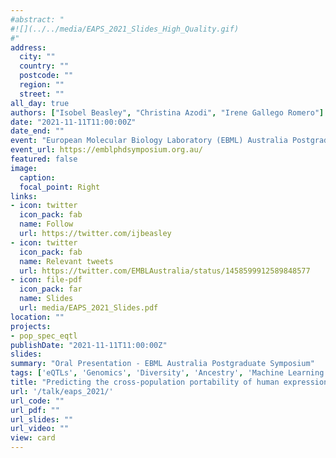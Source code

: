```yaml
---
#abstract: "
#![](../../media/EAPS_2021_Slides_High_Quality.gif)
#"
address:
  city: ""
  country: ""
  postcode: ""
  region: ""
  street: ""
all_day: true
authors: ["Isobel Beasley", "Christina Azodi", "Irene Gallego Romero"]
date: "2021-11-11T11:00:00Z"
date_end: ""
event: "European Molecular Biology Laboratory (EBML) Australia Postgraduate Symposium"
event_url: https://emblphdsymposium.org.au/
featured: false
image: 
  caption: 
  focal_point: Right
links:
- icon: twitter
  icon_pack: fab
  name: Follow
  url: https://twitter.com/ijbeasley
- icon: twitter
  icon_pack: fab
  name: Relevant tweets
  url: https://twitter.com/EMBLAustralia/status/1458599912589848577
- icon: file-pdf
  icon_pack: far
  name: Slides
  url: media/EAPS_2021_Slides.pdf
location: ""
projects: 
- pop_spec_eqtl
publishDate: "2021-11-11T11:00:00Z"
slides: 
summary: "Oral Presentation - EBML Australia Postgraduate Symposium"
tags: ['eQTLs', 'Genomics', 'Diversity', 'Ancestry', 'Machine Learning']
title: "Predicting the cross-population portability of human expression quantitative trait loci (eQTLs) "
url: '/talk/eaps_2021/'
url_code: ""
url_pdf: ""
url_slides: ""
url_video: ""
view: card
---
```

